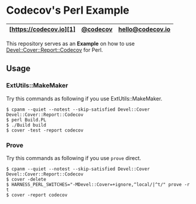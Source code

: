 Codecov's Perl Example
======================

| [https://codecov.io][1] | [@codecov][2] | [hello@codecov.io][3] |
| ----------------------- | ------------- | --------------------- |

This repository serves as an **Example** on how to use [Devel::Cover::Report::Codecov][4] for Perl.

## Usage
### ExtUtils::MakeMaker
Try this commands as following if you use ExtUtils::MakeMaker.

```
$ cpanm --quiet --notest --skip-satisfied Devel::Cover Devel::Cover::Report::Codecov
$ perl Build.PL
$ ./Build build
$ cover -test -report codecov
```

### Prove
Try this commands as following if you use `prove` direct.

```
$ cpanm --quiet --notest --skip-satisfied Devel::Cover Devel::Cover::Report::Codecov
$ cover -delete
$ HARNESS_PERL_SWITCHES="-MDevel::Cover=+ignore,^local/|^t/" prove -r t
$ cover -report codecov
```

[1]: https://codecov.io/
[2]: https://twitter.com/codecov
[3]: mailto:hello@codecov.io
[4]: https://github.com/codecov/codecov-perl

